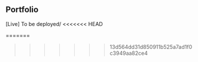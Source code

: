 ## Portfolio

[Live] To be deployed/
<<<<<<< HEAD

=======
>>>>>>> 13d564dd31d850911b525a7ad1f0c3949aa82ce4
